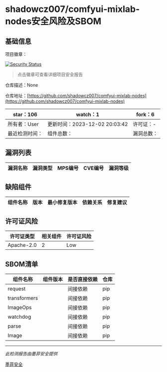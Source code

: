 # shadowcz007/comfyui-mixlab-nodes安全风险及SBOM

## 基础信息

项目徽章：

[![Security Status](https://www.murphysec.com/platform3/v31/badge/1731388826923782144.svg)](https://www.murphysec.com/console/report/1731388825988452352/1731388826923782144)

> 点击徽章可查看详细项目安全报告

仓库描述：None

仓库地址：[https://github.com/shadowcz007/comfyui-mixlab-nodes](https://github.com/shadowcz007/comfyui-mixlab-nodes)

| star：106 | watch：1 | fork：6 |
| ----------- | -------------- | ------------ |
| 所有者：User | 更新时间：2023-12-02 20:03:42 | 许可证：- |
| 最近检测时间： | 组件总数： | 漏洞总数： |




## 漏洞列表

| 漏洞名称 | 漏洞类型 | MPS编号 | CVE编号 | 漏洞等级 |
| ------- | ------ | ------- | ------ | ----- |





## 缺陷组件

| 组件名称 | 版本 | 最小修复版本 | 依赖关系 | 修复建议 |
| -------- | ---- | ------------ | -------- | -------- |





## 许可证风险

| 许可证类型 | 相关组件 | 许可证风险 |
| ---------- | -------- | ---------- |
|Apache-2.0|2|Low|




## SBOM清单

| 组件名称 | 组件版本 | 是否直接依赖 | 仓库 |
| -------- | -------- | ------------ | ---- |
|request||间接依赖|pip|
|transformers||间接依赖|pip|
|ImageOps||间接依赖|pip|
|watchdog||间接依赖|pip|
|parse||间接依赖|pip|
|Image||间接依赖|pip|


------

*此检测报告由墨菲安全提供*

[墨菲安全](www.murphysec.com)